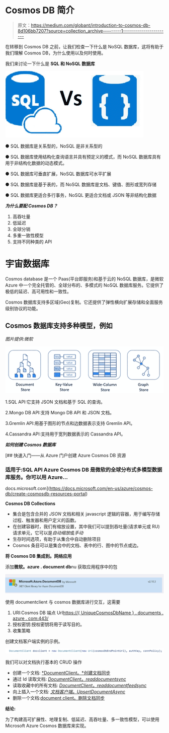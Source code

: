 # Cosmos DB 简介

> 原文：<https://medium.com/globant/introduction-to-cosmos-db-8d106bb7207?source=collection_archive---------1----------------------->

在转移到 Cosmos DB 之前，让我们检查一下什么是 NoSQL 数据库，这将有助于我们理解 Cosmos DB，为什么使用以及何时使用。

我们来讨论一下什么是 **SQL 和 NoSQL 数据库**

![](img/1abf2540c482b571cbff84c9c167cfb3.png)

● SQL 数据库是关系型的，NoSQL 是非关系型的

● SQL 数据库使用结构化查询语言并具有预定义的模式，而 NoSQL 数据库具有用于非结构化数据的动态模式。

● SQL 数据库可垂直扩展，NoSQL 数据库可水平扩展

● SQL 数据库是基于表的，而 NoSQL 数据库是文档、键值、图形或宽列存储

● SQL 数据库更适合多行事务，NoSQL 更适合文档或 JSON 等非结构化数据

***为什么要配 Cosmos DB？***

1.  高吞吐量
2.  低延迟
3.  全球分销
4.  多重一致性模型
5.  支持不同种类的 API

# **宇宙数据库**

Cosmos database 是一个 Paas(平台即服务)和基于云的 NoSQL 数据库，是微软 Azure 中一个完全托管的、全球分布的、多模式的 NoSQL 数据库服务。它提供了极低的延迟、高可用性和一致性。

Cosmos 数据库支持多区域(Geo)复制。它还提供了弹性横向扩展存储和全面服务级别协议的功能。

## Cosmos 数据库支持多种模型，例如

*图片提供:微软*

![](img/6f2edb0ac31e9b25ecee4dd0d8902b6a.png)

1.SQL API:它支持 JSON 文档和基于 SQL 的查询。

2.Mongo DB API:支持 Mongo DB API 和 JSON 文档。

3.Gremlin API:用基于图形的节点和边数据表示支持 Gremlin API。

4.Cassandra API:支持用于宽列数据表示的 Cassandra API。

***如何创建 Cosmos 数据库***

[](https://docs.microsoft.com/en-us/azure/cosmos-db/create-cosmosdb-resources-portal) [## 快速入门——从 Azure 门户创建 Azure Cosmos DB 资源

### 适用于:SQL API Azure Cosmos DB 是微软的全球分布式多模型数据库服务。你可以用 Azure…

docs.microsoft.com](https://docs.microsoft.com/en-us/azure/cosmos-db/create-cosmosdb-resources-portal) 

**Cosmos DB Collections**

*   集合是包含合并的 *JSON* 文档和相关 javascript 逻辑的容器，用于编写存储过程、触发器和用户定义的函数。
*   在创建容器时，我们有缩放设置，其中我们可以提到吞吐量(请求单元或 RU)请求单元，它可以是*自动缩放*或*手动*
*   生存时间选项，有助于从集合中自动删除项目
*   Cosmos 条目可以是集合中的文档、表中的行、图中的节点或边。

**将 Cosmos DB 集成到。网络应用**

添加**微软。azure . document db**nu 获取应用程序中的包

![](img/c9e510a8eec2493dfaf2ebf9c42119c8.png)

使用 documentclient 与 cosmos 数据库进行交互，这需要

1.  URI:Cosmos DB 端点 Url[https://{ UniqueCosmosDbName } . documents . azure . com:443/](https://{UniqueCosmosDbName}.documents.azure.com:443/)
2.  授权密钥:授权密钥将用于读写目的。
3.  收集策略

创建文档客户端实例的示例。

![](img/0c8aff68a4b258c997c250c55e4a91fc.png)

我们可以对文档执行基本的 CRUD 操作

*   创建一个文档: [*DocumentClient。*创建文档同步](https://docs.microsoft.com/en-us/dotnet/api/microsoft.azure.documents.client.documentclient.createdocumentasync)
*   通过 Id 读取文档: [*DocumentClient。readdocumentsync*](https://docs.microsoft.com/en-us/dotnet/api/microsoft.azure.documents.client.documentclient.readdocumentasync)
*   读取收藏中的所有文档: [*DocumentClient。readdocumentfeedsync*](https://docs.microsoft.com/en-us/dotnet/api/microsoft.azure.documents.client.documentclient.readdocumentfeedasync)
*   向上插入一个文档: [*文档客户端。UpsertDocumentAsync*](https://docs.microsoft.com/en-us/dotnet/api/microsoft.azure.documents.client.documentclient.upsertdocumentasync)
*   删除一个文档:[document client。删除文档同步](https://docs.microsoft.com/en-us/dotnet/api/microsoft.azure.documents.client.documentclient.deletedocumentasync)

**结论:**

为了构建高可扩展性、地理复制、低延迟、高吞吐量、多一致性模型，可以使用 Microsoft Azure Cosmos 数据库来实现。